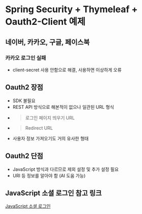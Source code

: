 # Spring Security + Thymeleaf + Oauth2-Client 예제

## 네이버, 카카오, 구글, 페이스북

### 카카오 로그인 실패
- client-secret 사용 안함으로 해결, 사용하면 이상하게 오류

## Oauth2 장점
- SDK 불필요
- REST API 방식으로 해본적이 없으나 일관된 URL 형식
-	> 로그인 페이지 띄우기 URL
- 	> Redirect URL
- 사용자 정보 가져오기도 거의 유사한 형태

## Oauth2 단점
- JavaScript 방식과 다르므로 제외 설정 및 추가 설정 필요
- URI 등 정보를 알아야 함 (AI 도움 가능)

## JavaScript 소셜 로그인 참고 링크
[JavaScript 소셜 로그인](https://github.com/kdk1026/SocialLogin)
